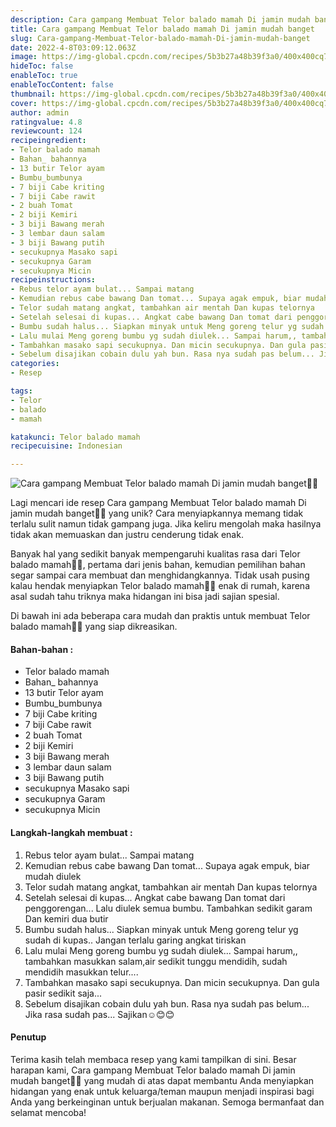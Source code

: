 ```yaml
---
description: Cara gampang Membuat Telor balado mamah Di jamin mudah banget"
title: Cara gampang Membuat Telor balado mamah Di jamin mudah banget
slug: Cara-gampang-Membuat-Telor-balado-mamah-Di-jamin-mudah-banget
date: 2022-4-8T03:09:12.063Z
image: https://img-global.cpcdn.com/recipes/5b3b27a48b39f3a0/400x400cq70/photo.jpg
hideToc: false
enableToc: true
enableTocContent: false
thumbnail: https://img-global.cpcdn.com/recipes/5b3b27a48b39f3a0/400x400cq70/photo.jpg
cover: https://img-global.cpcdn.com/recipes/5b3b27a48b39f3a0/400x400cq70/photo.jpg
author: admin
ratingvalue: 4.8
reviewcount: 124
recipeingredient:
- Telor balado mamah
- Bahan_ bahannya
- 13 butir Telor ayam
- Bumbu_bumbunya
- 7 biji Cabe kriting
- 7 biji Cabe rawit
- 2 buah Tomat
- 2 biji Kemiri
- 3 biji Bawang merah
- 3 lembar daun salam
- 3 biji Bawang putih
- secukupnya Masako sapi
- secukupnya Garam
- secukupnya Micin
recipeinstructions:
- Rebus telor ayam bulat... Sampai matang
- Kemudian rebus cabe bawang Dan tomat... Supaya agak empuk, biar mudah diulek
- Telor sudah matang angkat, tambahkan air mentah Dan kupas telornya
- Setelah selesai di kupas... Angkat cabe bawang Dan tomat dari penggorengan... Lalu diulek semua bumbu. Tambahkan sedikit garam Dan kemiri dua butir
- Bumbu sudah halus... Siapkan minyak untuk Meng goreng telur yg sudah di kupas.. Jangan terlalu garing angkat tiriskan
- Lalu mulai Meng goreng bumbu yg sudah diulek... Sampai harum,, tambahkan masukkan salam,air sedikit tunggu mendidih, sudah mendidih masukkan telur....
- Tambahkan masako sapi secukupnya. Dan micin secukupnya. Dan gula pasir sedikit saja...
- Sebelum disajikan cobain dulu yah bun. Rasa nya sudah pas belum... Jika rasa sudah pas... Sajikan☺😊😊
categories:
- Resep

tags:
- Telor
- balado
- mamah

katakunci: Telor balado mamah
recipecuisine: Indonesian

---
```


![Cara gampang Membuat Telor balado mamah Di jamin mudah banget👩‍🍳](https://img-global.cpcdn.com/recipes/5b3b27a48b39f3a0/400x400cq70/photo.jpg)

Lagi mencari ide resep Cara gampang Membuat Telor balado mamah Di jamin mudah banget👩‍🍳 yang unik? Cara menyiapkannya memang tidak terlalu sulit namun tidak gampang juga. Jika keliru mengolah maka hasilnya tidak akan memuaskan dan justru cenderung tidak enak.

Banyak hal yang sedikit banyak mempengaruhi kualitas rasa dari Telor balado mamah👩‍🍳, pertama dari jenis bahan, kemudian pemilihan bahan segar sampai cara membuat dan menghidangkannya. Tidak usah pusing kalau hendak menyiapkan Telor balado mamah👩‍🍳 enak di rumah, karena asal sudah tahu triknya maka hidangan ini bisa jadi sajian spesial.

Di bawah ini ada beberapa cara mudah dan praktis untuk membuat Telor balado mamah👩‍🍳 yang siap dikreasikan.

<!--inarticleads1-->

#### Bahan-bahan :

- Telor balado mamah
- Bahan_ bahannya
- 13 butir Telor ayam
- Bumbu_bumbunya
- 7 biji Cabe kriting
- 7 biji Cabe rawit
- 2 buah Tomat
- 2 biji Kemiri
- 3 biji Bawang merah
- 3 lembar daun salam
- 3 biji Bawang putih
- secukupnya Masako sapi
- secukupnya Garam
- secukupnya Micin

<!--inarticleads2-->

#### Langkah-langkah membuat :

1. Rebus telor ayam bulat... Sampai matang
1. Kemudian rebus cabe bawang Dan tomat... Supaya agak empuk, biar mudah diulek
1. Telor sudah matang angkat, tambahkan air mentah Dan kupas telornya
1. Setelah selesai di kupas... Angkat cabe bawang Dan tomat dari penggorengan... Lalu diulek semua bumbu. Tambahkan sedikit garam Dan kemiri dua butir
1. Bumbu sudah halus... Siapkan minyak untuk Meng goreng telur yg sudah di kupas.. Jangan terlalu garing angkat tiriskan
1. Lalu mulai Meng goreng bumbu yg sudah diulek... Sampai harum,, tambahkan masukkan salam,air sedikit tunggu mendidih, sudah mendidih masukkan telur....
1. Tambahkan masako sapi secukupnya. Dan micin secukupnya. Dan gula pasir sedikit saja...
1. Sebelum disajikan cobain dulu yah bun. Rasa nya sudah pas belum... Jika rasa sudah pas... Sajikan☺😊😊

#### Penutup

Terima kasih telah membaca resep yang kami tampilkan di sini. Besar harapan kami, Cara gampang Membuat Telor balado mamah Di jamin mudah banget👩‍🍳 yang mudah di atas dapat membantu Anda menyiapkan hidangan yang enak untuk keluarga/teman maupun menjadi inspirasi bagi Anda yang berkeinginan untuk berjualan makanan. Semoga bermanfaat dan selamat mencoba!